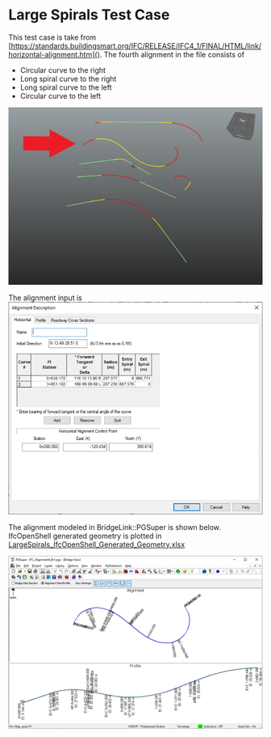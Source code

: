 # Large Spirals Test Case

This test case is take from [https://standards.buildingsmart.org/IFC/RELEASE/IFC4_1/FINAL/HTML/link/horizontal-alignment.htm](). The fourth alignment in the file consists of

* Circular curve to the right
* Long spiral curve to the right
* Long spiral curve to the left
* Circular curve to the left

![](ex-horizontal-alignment.png)

The alignment input is
![](AlignmentInput.png)

The alignment modeled in BridgeLink::PGSuper is shown below. IfcOpenShell generated geometry is plotted in [LargeSpirals_IfcOpenShell_Generated_Geometry.xlsx]()

![](IFC_Alignment4_Br1.png)
